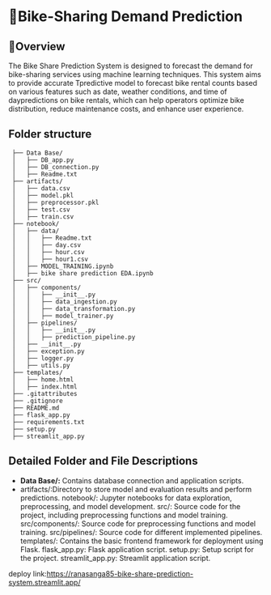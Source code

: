 # :bicyclist:Bike-Sharing Demand Prediction
## :briefcase:Overview
The Bike Share Prediction System is designed to forecast the demand for bike-sharing services using machine learning techniques. This system aims to provide accurate Tpredictive model to forecast bike rental counts based on various features such as date, weather conditions, and time of daypredictions on bike rentals, which can help operators optimize bike distribution, reduce maintenance costs, and enhance user experience.

## Folder structure

     ├── Data Base/
     │   ├── DB_app.py
     │   ├── DB_connection.py
     │   ├── Readme.txt
     ├── artifacts/
     │   ├── data.csv
     │   ├── model.pkl
     │   ├── preprocessor.pkl
     │   ├── test.csv
     │   ├── train.csv
     ├── notebook/
     │   ├── data/
     │   │   ├── Readme.txt
     │   │   ├── day.csv
     │   │   ├── hour.csv
     │   │   ├── hour1.csv
     │   ├── MODEL_TRAINING.ipynb
     │   ├── bike share prediction EDA.ipynb
     ├── src/
     │   ├── components/
     │   │   ├── __init__.py
     │   │   ├── data_ingestion.py
     │   │   ├── data_transformation.py
     │   │   ├── model_trainer.py
     │   ├── pipelines/
     │   │   ├── __init__.py
     │   │   ├── prediction_pipeline.py
     │   ├── __init__.py
     │   ├── exception.py
     │   ├── logger.py
     │   ├── utils.py
     ├── templates/
     │   ├── home.html
     │   ├── index.html
     ├── .gitattributes
     ├── .gitignore
     ├── README.md
     ├── flask_app.py
     ├── requirements.txt
     ├── setup.py
     ├── streamlit_app.py


## Detailed Folder and File Descriptions
  * **Data Base/:** Contains database connection and application scripts.
  * artifacts/:Directory to store model and evaluation results and perform predictions.
 notebook/: Jupyter notebooks for data exploration, preprocessing, and model development.
 src/: Source code for the project, including preprocessing functions and model training.
 src/components/: Source code for preprocessing functions and model training.
 src/pipelines/: Source code for different implemented pipelines.
 templates/: Contains the basic frontend framework for deployment using Flask.
 flask_app.py: Flask application script.
 setup.py: Setup script for the project.
 streamlit_app.py: Streamlit application script.

deploy link:https://ranasanga85-bike-share-prediction-system.streamlit.app/
